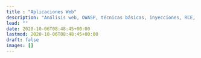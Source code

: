 ```yaml
---
title : "Aplicaciones Web"
description: "Análisis web, OWASP, técnicas básicas, inyecciones, RCE, CVE, reverse shell"
lead: ""
date: 2020-10-06T08:48:45+00:00
lastmod: 2020-10-06T08:48:45+00:00
draft: false
images: []
---
```

